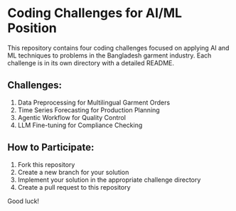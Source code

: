 # Coding Challenges for AI/ML Position

This repository contains four coding challenges focused on applying AI and ML techniques to problems in the Bangladesh garment industry. Each challenge is in its own directory with a detailed README.

## Challenges:
1. Data Preprocessing for Multilingual Garment Orders
2. Time Series Forecasting for Production Planning
3. Agentic Workflow for Quality Control
4. LLM Fine-tuning for Compliance Checking

## How to Participate:
1. Fork this repository
2. Create a new branch for your solution
3. Implement your solution in the appropriate challenge directory
4. Create a pull request to this repository

Good luck!
